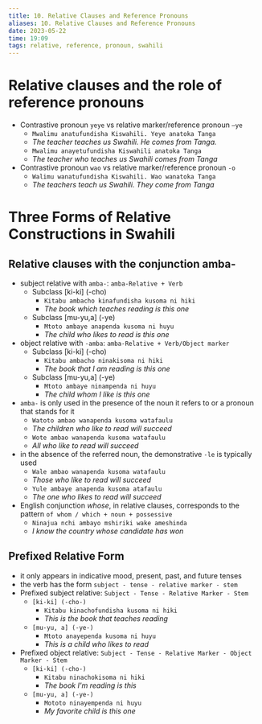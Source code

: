 ```yaml
---
title: 10. Relative Clauses and Reference Pronouns
aliases: 10. Relative Clauses and Reference Pronouns
date: 2023-05-22
time: 19:09
tags: relative, reference, pronoun, swahili
---
```


# Relative clauses and the role of reference pronouns
- Contrastive pronoun `yeye` vs relative marker/reference pronoun `–ye`
	- `Mwalimu anatufundisha Kiswahili. Yeye anatoka Tanga`
	- *The teacher teaches us Swahili. He comes from Tanga.*
	- `Mwalimu anayetufundisha Kiswahili anatoka Tanga`
	- *The teacher who teaches us Swahili comes from Tanga*
- Contrastive pronoun `wao` vs relative marker/reference pronoun `-o`
	- `Walimu wanatufundisha Kiswahili. Wao wanatoka Tanga`
	- *The teachers teach us Swahili. They come from Tanga*

# Three Forms of Relative Constructions in Swahili
## Relative clauses with the conjunction amba-
- subject relative with `amba-`: `amba-Relative + Verb`
	- Subclass [ki-ki] (-cho)
		- `Kitabu ambacho kinafundisha kusoma ni hiki`
		- *The book which teaches reading is this one*
	- Subclass [mu-yu,a] (-ye)
		- `Mtoto ambaye anapenda kusoma ni huyu`
		- *The child who likes to read is this one*
- object relative with `-amba`: `amba-Relative + Verb/Object marker`
	- Subclass [ki-ki] (-cho)
		- `Kitabu ambacho ninakisoma ni hiki`
		- *The book that I am reading is this one*
	- Subclass [mu-yu,a] (-ye)
		- `Mtoto ambaye ninampenda ni huyu`
		- *The child whom I like is this one*
- `amba-` is only used in the presence of the noun it refers to or a pronoun that stands for it
	- `Watoto ambao wanapenda kusoma watafaulu`
	- *The children who like to read will succeed*
	- `Wote ambao wanapenda kusoma watafaulu`
	- *All who like to read will succeed*
- in the absence of the referred noun, the demonstrative `-le` is typically used
	- `Wale ambao wanapenda kusoma watafaulu`
	- *Those who like to read will succeed*
	- `Yule ambaye anapenda kusoma atafaulu`
	- *The one who likes to read will succeed*
- English conjunction *whose*, in relative clauses, corresponds to the pattern `of whom / which + noun + possessive`
	- `Ninajua nchi ambayo mshiriki wake ameshinda`
	- *I know the country whose candidate has won*

## Prefixed Relative Form
- it only appears in indicative mood, present, past, and future tenses
- the verb has the form `subject - tense - relative marker - stem`
- Prefixed subject relative: `Subject - Tense - Relative Marker - Stem`
	- `[ki-ki] (-cho-)`
		- `Kitabu kinachofundisha kusoma ni hiki`
		- *This is the book that teaches reading*
	- `[mu-yu, a] (-ye-)`
		- `Mtoto anayependa kusoma ni huyu`
		- *This is a child who likes to read*
- Prefixed object relative: `Subject - Tense - Relative Marker - Object Marker - Stem`
	- `[ki-ki] (-cho-)`
		- `Kitabu ninachokisoma ni hiki`
		- *The book I'm reading is this*
	- `[mu-yu, a] (-ye-)`
		- `Mototo ninayempenda ni huyu`
		- *My favorite child is this one*
